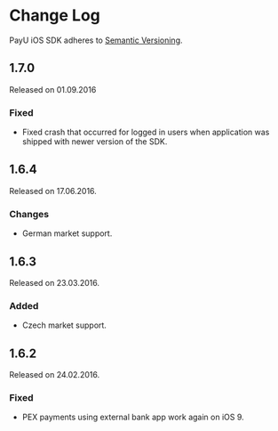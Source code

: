# Change Log

PayU iOS SDK adheres to [Semantic Versioning](http://semver.org/).

## 1.7.0
Released on 01.09.2016

### Fixed
- Fixed crash that occurred for logged in users when application was shipped with newer version of the SDK.

## 1.6.4
Released on 17.06.2016.

### Changes
- German market support.

## 1.6.3
Released on 23.03.2016.

### Added
- Czech market support.

## 1.6.2
Released on 24.02.2016.

### Fixed
- PEX payments using external bank app work again on iOS 9.
